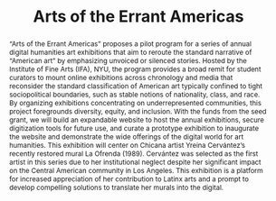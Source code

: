 ---
pid: errant-americas
title: Arts of the Errant Americas
category: DH Seed Grant Recipient
cohort_year: '2022'
abstract: "“Arts of the Errant Americas” proposes a pilot program for a series of
  annual digital humanities art exhibitions that aim to reroute the standard narrative
  of “American art” by emphasizing unvoiced or silenced stories. Hosted by the Institute
  of Fine Arts (IFA), NYU, the program provides a broad remit for student curators
  to mount online exhibitions across chronology and media that reconsider the standard
  classification of American art typically confined to tight sociopolitical boundaries,
  such as stable notions of nationality, class, and race. By organizing exhibitions
  concentrating on underrepresented communities, this project foregrounds diversity,
  equity, and inclusion. With the funds from the seed grant, we will build an expandable
  website to host the annual exhibitions, secure digitization tools for future use,
  and curate a prototype exhibition to inaugurate the website and demonstrate the
  wide offerings of the digital world for art humanities. This exhibition will center
  on Chicana artist Yreina Cervántez’s recently restored mural La Ofrenda (1989).
  Cervántez was selected as the first artist in this series due to her institutional
  neglect despite her significant impact on the Central American community in Los
  Angeles. This exhibition is a platform for increased appreciation of her contribution
  to Latinx arts and a prompt to develop compelling solutions to translate her murals
  into the digital."
pis:
- sloane-britt
layout: project
---
